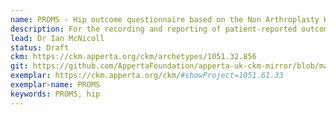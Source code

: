 ```yaml
---
name: PROMS - Hip outcome questionnaire based on the Non Arthroplasty Hip Surgery Register (NAHSR) of the British Hip Society
description: For the recording and reporting of patient-reported outcome information following hip operations, based on the questionnaire from the Non Arthroplasty Hip Surgery Register (NAHSR) of the British Hip Society.
lead: Dr Ian McNicoll
status: Draft
ckm: https://ckm.apperta.org/ckm/archetypes/1051.32.856
git: https://github.com/AppertaFoundation/apperta-uk-ckm-mirror/blob/master/local/archetypes/entry/observation/openEHR-EHR-OBSERVATION.foot_and_ankle_outcome.v0.adl
exemplar: https://ckm.apperta.org/ckm/#showProject=1051.61.33
exemplar-name: PROMS
keywords: PROMS, hip
---
```


